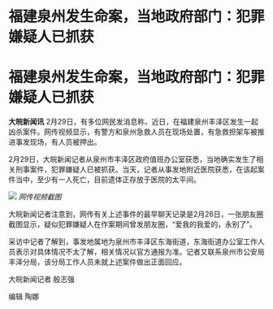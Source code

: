 # 福建泉州发生命案，当地政府部门：犯罪嫌疑人已抓获

# 福建泉州发生命案，当地政府部门：犯罪嫌疑人已抓获

**大皖新闻讯**
2月29日，有多位网民发消息称，近日，在福建泉州丰泽区发生一起凶杀案件。网传视频显示，有警方和泉州急救人员在现场处置，有急救担架车被推进事发现场，有人员被押出。

2月29日，大皖新闻记者从泉州市丰泽区政府值班办公室获悉，当地确实发生了相关刑事案件，犯罪嫌疑人已被抓获。当天，记者从事发地附近医院获悉，在该起案件当中，至少有一人死亡，目前遗体正存放于医院的太平间。

![](https://inews.gtimg.com/om_bt/OxXukmKcXioq0q_8UB9qBqq4gtXIW0gAzP62Ta2YR_4s4AA/1000)
_网传视频截图_

大皖新闻记者注意到，网传有关上述事件的最早聊天记录是2月26日，一张朋友圈截图显示，疑似犯罪嫌疑人在作案期间曾发朋友圈，“爱我的我爱的，永别了”。

采访中记者了解到，事发地属地为泉州市丰泽区东海街道，东海街道办公室工作人员表示对具体情况不太了解，相关情况以官方通报为准。记者又联系泉州市公安局丰泽分局，该分局工作人员未就上述案件做出正面回应。

大皖新闻记者 殷志强

编辑 陶娜

